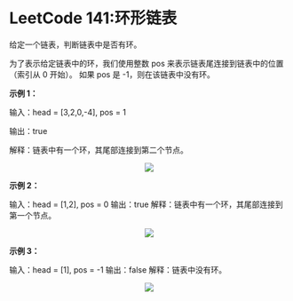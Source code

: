 # LeetCode 141:环形链表
给定一个链表，判断链表中是否有环。

为了表示给定链表中的环，我们使用整数 pos 来表示链表尾连接到链表中的位置（索引从 0 开始）。 如果 pos 是 -1，则在该链表中没有环。

**示例 1：**

输入：head = [3,2,0,-4], pos = 1

输出：true

解释：链表中有一个环，其尾部连接到第二个节点。

<div align="center">
<img src="https://assets.leetcode-cn.com/aliyun-lc-upload/uploads/2018/12/07/circularlinkedlist.png">
</div>

**示例 2：**

输入：head = [1,2], pos = 0
输出：true
解释：链表中有一个环，其尾部连接到第一个节点。

<div align="center">
<img src="https://assets.leetcode-cn.com/aliyun-lc-upload/uploads/2018/12/07/circularlinkedlist_test2.png">
</div>


**示例 3：**

输入：head = [1], pos = -1
输出：false
解释：链表中没有环。

<div align="center">
<img src="https://assets.leetcode-cn.com/aliyun-lc-upload/uploads/2018/12/07/circularlinkedlist_test3.png">
</div>

